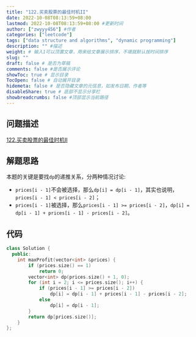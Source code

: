 ```yaml
---
title: "122.买卖股票的最佳时机II"
date: 2022-10-08T08:13:59+08:00
lastmod: 2022-10-08T08:13:59+08:00 #更新时间
author: ["zwyyy456"] #作者
categories: ["leetcode"]
tags: ["data structure and algorithms", "dynamic programming"]
description: "" #描述
weight: # 输入1可以顶置文章，用来给文章展示排序，不填就默认按时间排序
slug: ""
draft: false # 是否为草稿
comments: false #是否展示评论
showToc: true # 显示目录
TocOpen: false # 自动展开目录
hidemeta: false # 是否隐藏文章的元信息，如发布日期、作者等
disableShare: true # 底部不显示分享栏
showbreadcrumbs: false #顶部显示当前路径
---
```

## 问题描述
[122.买卖股票的最佳时机II](https://leetcode.cn/problems/best-time-to-buy-and-sell-stock-ii/)

## 解题思路
本题的关键是要找`dp`的递推关系，分两种情况讨论:
- `prices[i - 1]`不会被选择，那么`dp[i] = dp[i - 1]`，其实也说明，`prices[i - 1] < prices[i - 2]`；
- `prices[i - 1]`被选择，那么`prices[i - 1] >= prices[i - 2]`，`dp[i] = dp[i - 1] + prices[i - 1] - prices[i - 2]`。

## 代码
```cpp
class Solution {
  public:
    int maxProfit(vector<int> &prices) {
        if (prices.size() == 1)
            return 0;
        vector<int> dp(prices.size() + 1, 0);
        for (int i = 2; i <= prices.size(); i++) {
            if (prices[i - 1] >= prices[i - 2])
                dp[i] = dp[i - 1] + prices[i - 1] - prices[i - 2];
            else
                dp[i] = dp[i - 1];
        }
        return dp[prices.size()];
    }
};
```

